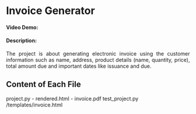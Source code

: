# Invoice Generator
#### Video Demo: <URL HERE>
#### Description:
<div style='text-align: justify;'>
The project is about generating electronic invoice using the customer information such as name, address, product details (name, quantity, price), total amount due and important dates like issuance and due.
</div>

<!-- explain files i wrote for hte project contains and does -->
## Content of Each File
<div>
project.py
    - rendered.html
    - invoice.pdf
test_project.py
/templates/invoice.html
</div>
